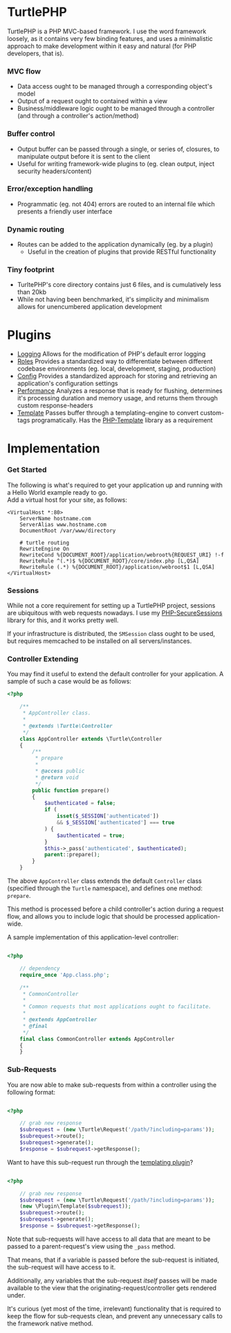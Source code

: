 TurtlePHP
===
TurtlePHP is a PHP MVC-based framework. I use the word framework loosely, as it
contains very few binding features, and uses a minimalistic approach to make
development within it easy and natural (for PHP developers, that is).

### MVC flow
 - Data access ought to be managed through a corresponding object&#039;s model
 - Output of a request ought to contained within a view
 - Business/middleware logic ought to be managed through a controller (and
through a controller&#039;s action/method)

### Buffer control
 - Output buffer can be passed through a single, or series of, closures, to
manipulate output before it is sent to the client
 - Useful for writing framework-wide plugins to (eg. clean output, inject
security headers/content)

### Error/exception handling
 - Programmatic  (eg. not 404) errors are routed to an internal file which
presents a friendly user interface

### Dynamic routing
 - Routes can be added to the application dynamically (eg. by a plugin)
   - Useful in the creation of plugins that provide RESTful functionality

### Tiny footprint
 - TurltePHP&#039;s core directory contains just 6 files, and is cumulatively
less than 20kb
 - While not having been benchmarked, it&#039;s simplicity and minimalism allows
for unencumbered application development

Plugins
===
 - [Logging](https://github.com/onassar/TurtlePHP-LoggingPlugin) Allows for
the modification of PHP&#039;s default error logging
 - [Roles](https://github.com/onassar/TurtlePHP-RolesPlugin) Provides a
standardized way to differentiate between different codebase environments (eg.
local, development, staging, production)
 - [Config](https://github.com/onassar/TurtlePHP-ConfigPlugin) Provides a
standardized approach for storing and retrieving an application&#039;s configuration
settings
 - [Performance](https://github.com/onassar/TurtlePHP-PerformancePlugin)
Analyzes a response that is ready for flushing, determines it&#039;s processing
duration and memory usage, and returns them through custom response-headers
 - [Template](https://github.com/onassar/TurtlePHP-TemplatePlugin)
Passes buffer through a templating-engine to convert custom-tags
programatically. Has the
[PHP-Template](https://github.com/onassar/PHP-Template) library as a
requirement

Implementation
===

### Get Started

The following is what&#039;s required to get your application up and
running with a Hello World example ready to go.  
Add a virtual host for your site, as follows:

    <VirtualHost *:80>
        ServerName hostname.com
        ServerAlias www.hostname.com
        DocumentRoot /var/www/directory

        # turtle routing
        RewriteEngine On
        RewriteCond %{DOCUMENT_ROOT}/application/webroot%{REQUEST_URI} !-f
        RewriteRule ^(.*)$ %{DOCUMENT_ROOT}/core/index.php [L,QSA]
        RewriteRule (.*) %{DOCUMENT_ROOT}/application/webroot$1 [L,QSA]
    </VirtualHost>

### Sessions
While not a core requirement for setting up a TurtlePHP project, sessions are
ubiquitous with web requests nowadays. I use my
[PHP-SecureSessions](https://github.com/onassar/PHP-SecureSessions) library for
this, and it works pretty well.

If your infrastructure is distributed, the `SMSession` class ought to be used,
but requires memcached to be installed on all servers/instances.

### Controller Extending
You may find it useful to extend the default controller for your application. A
sample of such a case would be as follows:

``` php
<?php

    /**
     * AppController class.
     * 
     * @extends \Turtle\Controller
     */
    class AppController extends \Turtle\Controller
    {
        /**
         * prepare
         * 
         * @access public
         * @return void
         */
        public function prepare()
        {
            $authenticated = false;
            if (
                isset($_SESSION['authenticated'])
                && $_SESSION['authenticated'] === true
            ) {
                $authenticated = true;
            }
            $this->_pass('authenticated', $authenticated);
            parent::prepare();
        }
    }

```

The above `AppController` class extends the default `Controller` class
(specified through the `Turtle` namespace), and defines one method: `prepare`.

This method is processed before a child controller&#039;s action during a
request flow, and allows you to include logic that should be processed
application-wide.

A sample implementation of this application-level controller:

``` php

<?php

    // dependency
    require_once 'App.class.php';

    /**
     * CommonController
     * 
     * Common requests that most applications ought to facilitate.
     * 
     * @extends AppController
     * @final
     */
    final class CommonController extends AppController
    {
    }

```

### Sub-Requests
You are now able to make sub-requests from within a controller using the
following format:

``` php

<?php

    // grab new response
    $subrequest = (new \Turtle\Request('/path/?including=params'));
    $subrequest->route();
    $subrequest->generate();
    $response = $subrequest->getResponse();

```

Want to have this sub-request run through the
[templating plugin](https://github.com/onassar/TurtlePHP-TemplatePlugin)?

``` php

<?php

    // grab new response
    $subrequest = (new \Turtle\Request('/path/?including=params'));
    (new \Plugin\Template($subrequest));
    $subrequest->route();
    $subrequest->generate();
    $response = $subrequest->getResponse();

```

Note that sub-requests will have access to all data that are meant to be passed
to a parent-request's view using the `_pass` method.

That means, that if a variable is passed before the sub-request is initiated,
the sub-request will have access to it.

Additionally, any variables that the sub-request *itself* passes will be made
available to the view that the originating-request/controller gets rendered
under.

It's curious (yet most of the time, irrelevant) functionality that is required
to keep the flow for sub-requests clean, and prevent any unnecessary calls to
the framework native <prepare> method.
